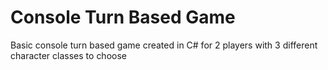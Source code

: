 # Console Turn Based Game
 Basic console turn based game created in C# for 2 players with 3 different character classes to choose
